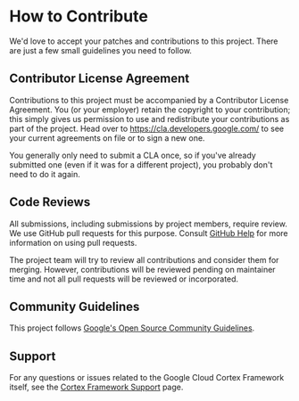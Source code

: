 # How to Contribute

We'd love to accept your patches and contributions to this project. There are
just a few small guidelines you need to follow.

## Contributor License Agreement

Contributions to this project must be accompanied by a Contributor License
Agreement. You (or your employer) retain the copyright to your contribution;
this simply gives us permission to use and redistribute your contributions as
part of the project. Head over to <https://cla.developers.google.com/> to see
your current agreements on file or to sign a new one.

You generally only need to submit a CLA once, so if you've already submitted one
(even if it was for a different project), you probably don't need to do it
again.

## Code Reviews

All submissions, including submissions by project members, require review. We
use GitHub pull requests for this purpose. Consult
[GitHub Help](https://help.github.com/articles/about-pull-requests/) for more
information on using pull requests.

The project team will try to review all contributions and consider them for merging. 
However, contributions will be reviewed pending on maintainer time and not all pull requests will be reviewed or incorporated.

## Community Guidelines

This project follows [Google's Open Source Community
Guidelines](https://opensource.google/conduct/).

## Support
For any questions or issues related to the Google Cloud Cortex Framework itself, 
see the [Cortex Framework Support](https://cloud.google.com/cortex/docs/support) page.
